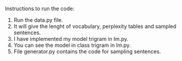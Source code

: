 Instructions to run the code:
1. Run the data.py file.
2. It will give the lenght of vocabulary, perplexity tables and sampled sentences.
3. I have implemented my model trigram in lm.py. 
4. You can see the model in class trigram in lm.py.
5. File generator.py contains the code for sampling sentences.
